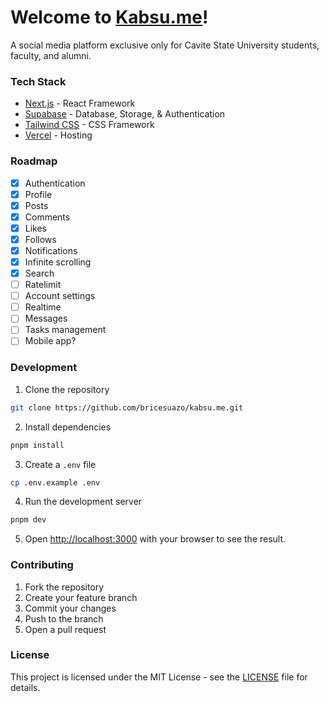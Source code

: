 # Welcome to [Kabsu.me](https://kabsu.me)!

A social media platform exclusive only for Cavite State University students, faculty, and alumni.

### Tech Stack

- [Next.js](https://nextjs.org/) - React Framework
- [Supabase](https://supabase.com/) - Database, Storage, & Authentication
- [Tailwind CSS](https://tailwindcss.com/) - CSS Framework
- [Vercel](https://vercel.com/) - Hosting

### Roadmap

- [x] Authentication
- [x] Profile
- [x] Posts
- [x] Comments
- [x] Likes
- [x] Follows
- [x] Notifications
- [x] Infinite scrolling
- [x] Search
- [ ] Ratelimit
- [ ] Account settings
- [ ] Realtime
- [ ] Messages
- [ ] Tasks management
- [ ] Mobile app?

### Development

1. Clone the repository

```bash
git clone https://github.com/bricesuazo/kabsu.me.git
```

2. Install dependencies

```bash
pnpm install
```

<!-- copy and replace data in .env.example -->

3. Create a `.env` file

```bash
cp .env.example .env
```

4. Run the development server

```bash
pnpm dev
```

5. Open [http://localhost:3000](http://localhost:3000) with your browser to see the result.

### Contributing

1. Fork the repository
2. Create your feature branch
3. Commit your changes
4. Push to the branch
5. Open a pull request

### License

This project is licensed under the MIT License - see the [LICENSE](LICENSE) file for details.
